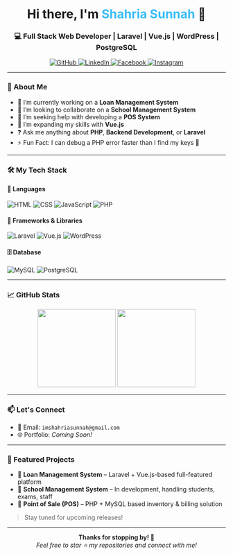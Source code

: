 <div align="center">
  <h1>Hi there, I'm <span style="color:#38bdf8;">Shahria Sunnah</span> 👋</h1>
  <h3>💻 Full Stack Web Developer | Laravel | Vue.js | WordPress | PostgreSQL</h3>
  
  <p>
    <a href="https://github.com/HelloSunnah" target="_blank">
        <img src="https://img.shields.io/badge/GitHub-%2324292e.svg?style=for-the-badge&logo=github&logoColor=white" alt="GitHub" />
    </a>
    <a href="https://linkedin.com/in/shahriasunnah" target="_blank">
        <img src="https://img.shields.io/badge/LinkedIn-%230077B5.svg?style=for-the-badge&logo=linkedin&logoColor=white" alt="LinkedIn" />
    </a>
    <a href="https://www.facebook.com/itssunnahhhhhhhhhhhhhhhhh" target="_blank">
        <img src="https://img.shields.io/badge/Facebook-%231877F2.svg?style=for-the-badge&logo=facebook&logoColor=white" alt="Facebook" />
    </a>
    <a href="https://www.instagram.com/shahria_sunnah/" target="_blank">
        <img src="https://img.shields.io/badge/Instagram-%23E4405F.svg?style=for-the-badge&logo=instagram&logoColor=white" alt="Instagram" />
    </a>
  </p>

</div>

---

### 🚀 About Me

- 🔭 I’m currently working on a **Loan Management System**
- 👯 I’m looking to collaborate on a **School Management System**
- 🤝 I’m seeking help with developing a **POS System**
- 🌱 I’m expanding my skills with **Vue.js**
- ❓ Ask me anything about **PHP**, **Backend Development**, or **Laravel**
- ⚡ Fun Fact: I can debug a PHP error faster than I find my keys 🔑

---

### 🛠️ My Tech Stack

#### 🧠 **Languages**
![HTML](https://img.shields.io/badge/html5-E34F26?style=for-the-badge&logo=html5&logoColor=white)
![CSS](https://img.shields.io/badge/css3-1572B6?style=for-the-badge&logo=css3&logoColor=white)
![JavaScript](https://img.shields.io/badge/javascript-F7DF1E?style=for-the-badge&logo=javascript&logoColor=black)
![PHP](https://img.shields.io/badge/php-777BB4?style=for-the-badge&logo=php&logoColor=white)

#### 🧰 **Frameworks & Libraries**
![Laravel](https://img.shields.io/badge/Laravel-F55247?style=for-the-badge&logo=laravel&logoColor=white)
![Vue.js](https://img.shields.io/badge/vuejs-42B883?style=for-the-badge&logo=vue.js&logoColor=white)
![WordPress](https://img.shields.io/badge/WordPress-21759B?style=for-the-badge&logo=wordpress&logoColor=white)

#### 🗄️ **Database**
![MySQL](https://img.shields.io/badge/mysql-4479A1?style=for-the-badge&logo=mysql&logoColor=white)
![PostgreSQL](https://img.shields.io/badge/postgresql-336791?style=for-the-badge&logo=postgresql&logoColor=white)

---

### 📈 GitHub Stats

<p align="center">
  <img src="https://github-readme-stats.vercel.app/api?username=HelloSunnah&show_icons=true&theme=tokyonight" height="180" />
  <img src="https://github-readme-stats.vercel.app/api/top-langs/?username=HelloSunnah&layout=compact&theme=tokyonight" height="180" />
</p>

---

### 📫 Let's Connect

- 📧 Email: `imshahriasunnah@gmail.com`
- 🌐 Portfolio: *Coming Soon!*

---

### 🧩 Featured Projects

- 💼 **Loan Management System** – Laravel + Vue.js-based full-featured platform  
- 🏫 **School Management System** – In development, handling students, exams, staff  
- 🛒 **Point of Sale (POS)** – PHP + MySQL based inventory & billing solution  

> Stay tuned for upcoming releases!

---

<div align="center">
  <strong>Thanks for stopping by! 🙌</strong><br>
  <em>Feel free to star ⭐ my repositories and connect with me!</em>
</div>
